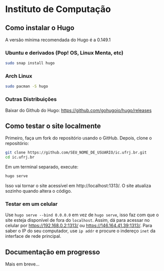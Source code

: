 # Instituto de Computação

## Como instalar o Hugo

A versão mínima recomendada do Hugo é a 0.149.1

### Ubuntu e derivados (Pop! OS, Linux Menta, etc)

```bash
sudo snap install hugo
```

### Arch Linux

```bash
sudo pacman -S hugo
```

### Outras Distribuições

Baixar do Github do Hugo: https://github.com/gohugoio/hugo/releases

## Como testar o site localmente

Primeiro, faça um fork do repositório usando o GitHub. Depois, clone o repositório:

```bash
git clone https://github.com/SEU_NOME_DE_USUARIO/ic.ufrj.br.git
cd ic.ufrj.br
```

Em um terminal separado, execute:

```bash
hugo serve
```

Isso vai tornar o site acessível em http://localhost:1313/. O site atualiza sozinho quando altera o código.

### Testar em um celular

Use `hugo serve --bind 0.0.0.0` em vez de `hugo serve`, isso faz com que o site esteja disponível de fora do `localhost`. Assim, dá para acessar no celular por https://192.168.0.2:1313/ ou https://146.164.41.39:1313/. Para saber o IP do seu computador, use `ip addr` e procure o indereço `inet` da interface de rede principal.

## Documentação em progresso

Mais em breve...
